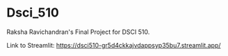 # Dsci_510

Raksha Ravichandran's Final Project for DSCI 510.

Link to Streamlit: https://dsci510-gr5d4ckkajvdappsyp35bu7.streamlit.app/
